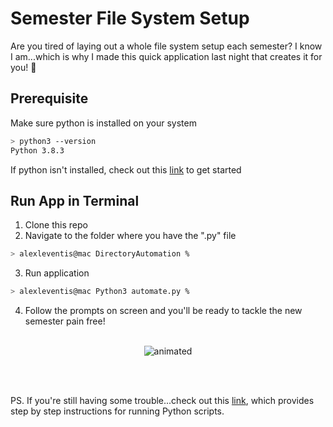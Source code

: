 # Semester File System Setup 

Are you tired of laying out a whole file system setup each semester? I know I am...which is why I made this quick application last night that creates it for you! 📂 

## Prerequisite

Make sure python is installed on your system

```bash
> python3 --version
Python 3.8.3
```
If python isn't installed, check out this [link](https://realpython.com/installing-python/) to get started

## Run App in Terminal
1. Clone this repo
2. Navigate to the folder where you have the ".py" file
```bash
> alexleventis@mac DirectoryAutomation % 
```
3. Run application
```bash
> alexleventis@mac Python3 automate.py % 
```
4. Follow the prompts on screen and you'll be ready to tackle the new semester pain free!
<br><br>
<p align="center">
  <img src="test.gif" alt="animated" />
  </p>
<br><br>

PS. If you're still having some trouble...check out this [link](https://www.knowledgehut.com/blog/programming/run-python-scripts), which provides step by step instructions for running Python scripts. 
